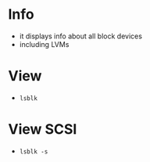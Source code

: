 # Info
* it displays info about all block devices
* including LVMs

# View
* `lsblk`

# View SCSI
* `lsblk -s`
